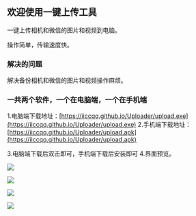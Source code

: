 ## 欢迎使用一键上传工具

一键上传相机和微信的图片和视频到电脑。

操作简单，传输速度快。

### 解决的问题
解决备份相机和微信的图片和视频操作麻烦。

### 一共两个软件，一个在电脑端，一个在手机端
1.电脑端下载地址：[https://iiccqq.github.io/Uploader/upload.exe](https://iiccqq.github.io/Uploader/upload.exe) 
2.手机端下载地址：[https://iiccqq.github.io/Uploader/upload.apk](https://iiccqq.github.io/Uploader/upload.apk) 

3.电脑端下载后双击即可，手机端下载后安装即可
4.界面预览。

<p class="text-center">
  <img src="{{ site.baseurl}}/go-upload.png" >
</p>

<p class="text-center">
  <img src="{{ site.baseurl}}/apk-upload.png" >
</p>

<p class="text-center">
  <img src="{{ site.baseurl}}/go-upload-over.png" >
</p>

<p class="text-center">
  <img src="{{ site.baseurl}}/apk-upload-over.png" >
</p>